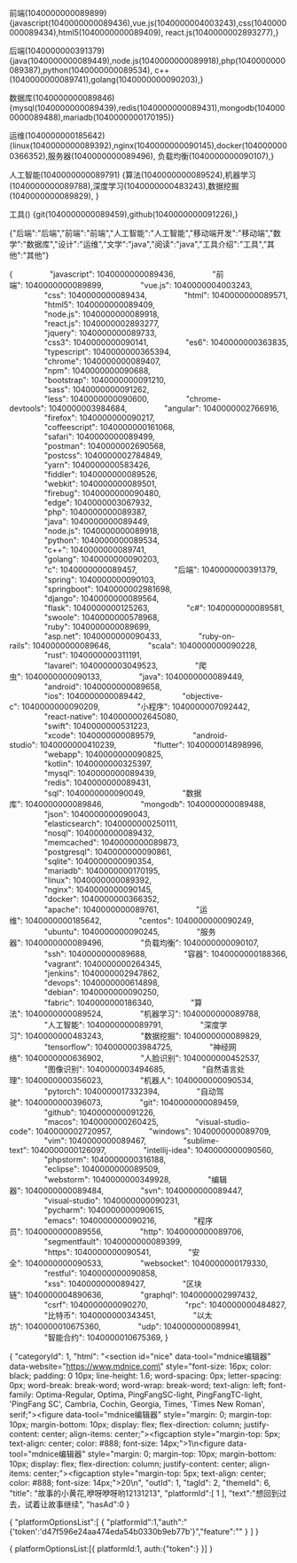 前端(1040000000089899)
{javascript(1040000000089436),vue.js(1040000004003243),css(1040000000089434),html5(1040000000089409),
react.js(1040000002893277),}

后端(1040000000391379)
{java(1040000000089449),node.js(1040000000089918),php(1040000000089387),python(1040000000089534),
c++(1040000000089741),golang(1040000000090203),}

数据库(1040000000089846)
{mysql(1040000000089439),redis(1040000000089431),mongodb(1040000000089488),mariadb(1040000000170195)}

运维(1040000000185642)
{linux(1040000000089392),nginx(1040000000090145),docker(1040000000366352),服务器(1040000000089496),
负载均衡(1040000000090107),}

人工智能(1040000000089791)
{算法(1040000000089524),机器学习(1040000000089788),深度学习(1040000000483243),数据挖掘(1040000000089829),
}

工具()
{git(1040000000089459),github(1040000000091226),}

{"后端":"后端","前端":"前端","人工智能":"人工智能","移动端开发":"移动端","数学":"数据库","设计":"运维","文学":"java","阅读":"java","工具介绍":"工具","其他":"其他"}

{
                "javascript": 1040000000089436,
                "前端": 1040000000089899,
                "vue.js": 1040000004003243,
                "css": 1040000000089434,
                "html": 1040000000089571,
                "html5": 1040000000089409,
                "node.js": 1040000000089918,
                "react.js": 1040000002893277,
                "jquery": 1040000000089733,
                "css3": 1040000000090141,
                "es6": 1040000000363835,
                "typescript": 1040000000365394,
                "chrome": 1040000000089407,
                "npm": 1040000000090688,
                "bootstrap": 1040000000091210,
                "sass": 1040000000091262,
                "less": 1040000000090600,
                "chrome-devtools": 1040000003984684,
                "angular": 1040000002766916,
                "firefox": 1040000000090217,
                "coffeescript": 1040000000161068,
                "safari": 1040000000089499,
                "postman": 1040000002690568,
                "postcss": 1040000002784849,
                "yarn": 1040000000583426,
                "fiddler": 1040000000089526,
                "webkit": 1040000000089501,
                "firebug": 1040000000090480,
                "edge": 1040000003067932,
                "php": 1040000000089387,
                "java": 1040000000089449,
                "node.js": 1040000000089918,
                "python": 1040000000089534,
                "c++": 1040000000089741,
                "golang": 1040000000090203,
                "c": 1040000000089457,
                "后端": 1040000000391379,
                "spring": 1040000000090103,
                "springboot": 1040000002981698,
                "django": 1040000000089564,
                "flask": 1040000000125263,
                "c#": 1040000000089581,
                "swoole": 1040000000578968,
                "ruby": 1040000000089699,
                "asp.net": 1040000000090433,
                "ruby-on-rails": 1040000000089646,
                "scala": 1040000000090228,
                "rust": 1040000000311191,
                "lavarel": 1040000003049523,
                "爬虫": 1040000000090133,
                "java": 1040000000089449,
                "android": 1040000000089658,
                "ios": 1040000000089442,
                "objective-c": 1040000000090209,
                "小程序": 1040000007092442,
                "react-native": 1040000002645080,
                "swift": 1040000000531223,
                "xcode": 1040000000089579,
                "android-studio": 1040000000410239,
                "flutter": 1040000014898996,
                "webapp": 1040000000090825,
                "kotlin": 1040000000325397,
                "mysql": 1040000000089439,
                "redis": 1040000000089431,
                "sql": 1040000000090049,
                "数据库": 1040000000089846,
                "mongodb": 1040000000089488,
                "json": 1040000000090043,
                "elasticsearch": 1040000000250111,
                "nosql": 1040000000089432,
                "memcached": 1040000000089873,
                "postgresql": 1040000000090861,
                "sqlite": 1040000000090354,
                "mariadb": 1040000000170195,
                "linux": 1040000000089392,
                "nginx": 1040000000090145,
                "docker": 1040000000366352,
                "apache": 1040000000089761,
                "运维": 1040000000185642,
                "centos": 1040000000090249,
                "ubuntu": 1040000000090245,
                "服务器": 1040000000089496,
                "负载均衡": 1040000000090107,
                "ssh": 1040000000089688,
                "容器": 1040000000188366,
                "vagrant": 1040000000264345,
                "jenkins": 1040000002947862,
                "devops": 1040000000614898,
                "debian": 1040000000090250,
                "fabric": 1040000000186340,
                "算法": 1040000000089524,
                "机器学习": 1040000000089788,
                "人工智能": 1040000000089791,
                "深度学习": 1040000000483243,
                "数据挖掘": 1040000000089829,
                "tensorflow": 1040000003984725,
                "神经网络": 1040000000636902,
                "人脸识别": 1040000000452537,
                "图像识别": 1040000003494685,
                "自然语言处理": 1040000000356023,
                "机器人": 1040000000090534,
                "pytorch": 1040000017332394,
                "自动驾驶": 1040000000396073,
                "git": 1040000000089459,
                "github": 1040000000091226,
                "macos": 1040000000260425,
                "visual-studio-code": 1040000002720957,
                "windows": 1040000000089709,
                "vim": 1040000000089467,
                "sublime-text": 1040000000126097,
                "intellij-idea": 1040000000090560,
                "phpstorm": 1040000000316188,
                "eclipse": 1040000000089509,
                "webstorm": 1040000000349928,
                "编辑器": 1040000000089484,
                "svn": 1040000000089447,
                "visual-studio": 1040000000090231,
                "pycharm": 1040000000090615,
                "emacs": 1040000000090216,
                "程序员": 1040000000089556,
                "http": 1040000000089706,
                "segmentfault": 1040000000089399,
                "https": 1040000000090541,
                "安全": 1040000000090533,
                "websocket": 1040000000179330,
                "restful": 1040000000090858,
                "xss": 1040000000089427,
                "区块链": 1040000004890636,
                "graphql": 1040000002997432,
                "csrf": 1040000000090270,
                "rpc": 1040000000484827,
                "比特币": 1040000000343451,
                "以太坊": 1040000010675360,
                "udp": 1040000000089941,
                "智能合约": 1040000010675369,
}

{
    "categoryId": 1,
  "html": "<section id=\"nice\" data-tool=\"mdnice编辑器\" data-website=\"https://www.mdnice.com\" style=\"font-size: 16px; color: black; padding: 0 10px; line-height: 1.6; word-spacing: 0px; letter-spacing: 0px; word-break: break-word; word-wrap: break-word; text-align: left; font-family: Optima-Regular, Optima, PingFangSC-light, PingFangTC-light, 'PingFang SC', Cambria, Cochin, Georgia, Times, 'Times New Roman', serif;\"><figure data-tool=\"mdnice编辑器\" style=\"margin: 0; margin-top: 10px; margin-bottom: 10px; display: flex; flex-direction: column; justify-content: center; align-items: center;\"><figcaption style=\"margin-top: 5px; text-align: center; color: #888; font-size: 14px;\">1</figcaption></figure>\n<figure data-tool=\"mdnice编辑器\" style=\"margin: 0; margin-top: 10px; margin-bottom: 10px; display: flex; flex-direction: column; justify-content: center; align-items: center;\"><figcaption style=\"margin-top: 5px; text-align: center; color: #888; font-size: 14px;\">20</figcaption></figure>\n</section>",
  "outId": 1,
  "tagId": 2,
  "themeId": 6,
  "title": "故事的小黄花,咿呀咿呀哟12131213",
  "platformId":[
    1
  ],
 "text":"想回到过去，试着让故事继续",
 "hasAd":0
}

{
"platformOptionsList":[
{
"platformId":1,"auth":"{'token':'d47f596e24aa474eda54b0330b9eb77b'}","feature":""
}
]
}

{
  platformOptionsList:[{
    platformId:1,
    auth:{"token":}
  }]
}


